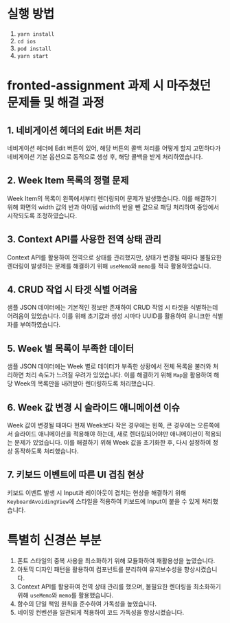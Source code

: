 # 실행 방법

1. `yarn install`
2. `cd ios`
3. `pod install`
4. `yarn start`

# fronted-assignment 과제 시 마주쳤던 문제들 및 해결 과정

## 1. 네비게이션 헤더의 Edit 버튼 처리

네비게이션 헤더에 Edit 버튼이 있어, 해당 버튼의 콜백 처리를 어떻게 할지 고민하다가 네비게이션 기본 옵션으로 동적으로 생성 후, 해당 콜백을 받게 처리하였습니다.

## 2. Week Item 목록의 정렬 문제

Week Item의 목록이 왼쪽에서부터 렌더링되어 문제가 발생했습니다. 이를 해결하기 위해 화면의 width 값의 반과 아이템 width의 반을 뺀 값으로 패딩 처리하여 중앙에서 시작되도록 조정하였습니다.

## 3. Context API를 사용한 전역 상태 관리

Context API를 활용하여 전역으로 상태를 관리했지만, 상태가 변경될 때마다 불필요한 렌더링이 발생하는 문제를 해결하기 위해 `useMemo`와 `memo`를 적극 활용하였습니다.

## 4. CRUD 작업 시 타겟 식별 어려움

샘플 JSON 데이터에는 기본적인 정보만 존재하여 CRUD 작업 시 타겟을 식별하는데 어려움이 있었습니다. 이를 위해 초기값과 생성 시마다 UUID를 활용하여 유니크한 식별자를 부여하였습니다.

## 5. Week 별 목록이 부족한 데이터

샘플 JSON 데이터에는 Week 별로 데이터가 부족한 상황에서 전체 목록을 불러와 처리하면 처리 속도가 느려질 우려가 있었습니다. 이를 해결하기 위해 `Map`을 활용하여 해당 Week의 목록만을 내려받아 렌더링하도록 처리했습니다.

## 6. Week 값 변경 시 슬라이드 애니메이션 이슈

Week 값이 변경될 때마다 현재 Week보다 작은 경우에는 왼쪽, 큰 경우에는 오른쪽에서 슬라이드 애니메이션을 적용해야 하는데, 새로 렌더링되어야만 애니메이션이 적용되는 문제가 있었습니다. 이를 해결하기 위해 Week 값을 초기화한 후, 다시 설정하여 정상 동작하도록 처리했습니다.

## 7. 키보드 이벤트에 따른 UI 겹침 현상

키보드 이벤트 발생 시 Input과 레이아웃이 겹치는 현상을 해결하기 위해 `KeyboardAvoidingView`에 스타일을 적용하여 키보드에 Input이 붙을 수 있게 처리했습니다.

# 특별히 신경쓴 부분

1. 폰트 스타일의 중복 사용을 최소화하기 위해 모듈화하여 재활용성을 높였습니다.
2. 아토믹 디자인 패턴을 활용하여 컴포넌트를 분리하여 유지보수성을 향상시켰습니다.
3. Context API를 활용하여 전역 상태 관리를 했으며, 불필요한 렌더링을 최소화하기 위해 `useMemo`와 `memo`를 활용했습니다.
4. 함수의 단일 책임 원칙을 준수하여 가독성을 높였습니다.
5. 네이밍 컨벤션을 일관되게 적용하여 코드 가독성을 향상시켰습니다.
